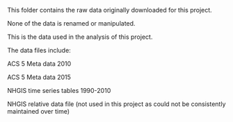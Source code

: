 This folder contains the raw data originally downloaded for this project.

None of the data is renamed or manipulated.

This is the data used in the analysis of this project.

The data files include:

ACS 5 Meta data 2010

ACS 5 Meta data 2015

NHGIS time series tables 1990-2010

NHGIS relative data file (not used in this project as could not be consistently maintained over time)

